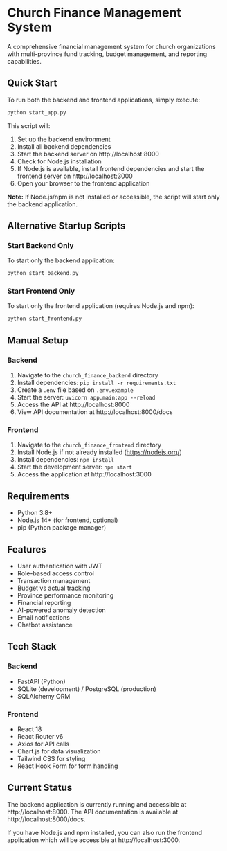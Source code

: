 # Church Finance Management System

A comprehensive financial management system for church organizations with multi-province fund tracking, budget management, and reporting capabilities.

## Quick Start

To run both the backend and frontend applications, simply execute:

```bash
python start_app.py
```

This script will:
1. Set up the backend environment
2. Install all backend dependencies
3. Start the backend server on http://localhost:8000
4. Check for Node.js installation
5. If Node.js is available, install frontend dependencies and start the frontend server on http://localhost:3000
6. Open your browser to the frontend application

**Note:** If Node.js/npm is not installed or accessible, the script will start only the backend application.

## Alternative Startup Scripts

### Start Backend Only
To start only the backend application:
```bash
python start_backend.py
```

### Start Frontend Only
To start only the frontend application (requires Node.js and npm):
```bash
python start_frontend.py
```

## Manual Setup

### Backend

1. Navigate to the `church_finance_backend` directory
2. Install dependencies: `pip install -r requirements.txt`
3. Create a `.env` file based on `.env.example`
4. Start the server: `uvicorn app.main:app --reload`
5. Access the API at http://localhost:8000
6. View API documentation at http://localhost:8000/docs

### Frontend

1. Navigate to the `church_finance_frontend` directory
2. Install Node.js if not already installed (https://nodejs.org/)
3. Install dependencies: `npm install`
4. Start the development server: `npm start`
5. Access the application at http://localhost:3000

## Requirements

- Python 3.8+
- Node.js 14+ (for frontend, optional)
- pip (Python package manager)

## Features

- User authentication with JWT
- Role-based access control
- Transaction management
- Budget vs actual tracking
- Province performance monitoring
- Financial reporting
- AI-powered anomaly detection
- Email notifications
- Chatbot assistance

## Tech Stack

### Backend
- FastAPI (Python)
- SQLite (development) / PostgreSQL (production)
- SQLAlchemy ORM

### Frontend
- React 18
- React Router v6
- Axios for API calls
- Chart.js for data visualization
- Tailwind CSS for styling
- React Hook Form for form handling

## Current Status

The backend application is currently running and accessible at http://localhost:8000. The API documentation is available at http://localhost:8000/docs.

If you have Node.js and npm installed, you can also run the frontend application which will be accessible at http://localhost:3000.